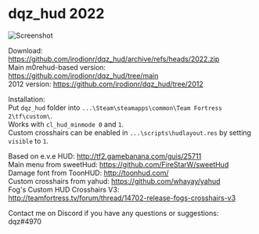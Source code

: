 # dqz_hud 2022

![Screenshot](https://i.imgur.com/7fHRgTb.jpg)

Download: https://github.com/irodionr/dqz_hud/archive/refs/heads/2022.zip  
Main m0rehud-based version: https://github.com/irodionr/dqz_hud/tree/main  
2012 version: https://github.com/irodionr/dqz_hud/tree/2012

Installation:  
Put `dqz_hud` folder into `...\Steam\steamapps\common\Team Fortress 2\tf\custom\`.  
Works with `cl_hud_minmode 0` and `1`.  
Custom crosshairs can be enabled in `...\scripts\hudlayout.res` by setting `visible` to `1`.

Based on e.v.e HUD: http://tf2.gamebanana.com/guis/25711  
Main menu from sweetHud: https://github.com/FireStarW/sweetHud  
Damage font from ToonHUD: http://toonhud.com/  
Custom crosshairs from yahud: https://github.com/whayay/yahud  
Fog's Custom HUD Crosshairs V3: http://teamfortress.tv/forum/thread/14702-release-fogs-crosshairs-v3

Contact me on Discord if you have any questions or suggestions:  
dqz#4970
